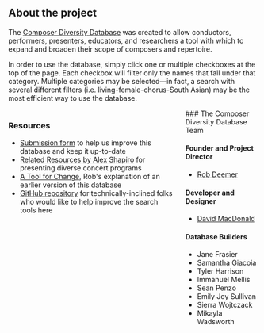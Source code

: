 ## About the project

The [Composer Diversity Database](/) was created to allow conductors, performers, presenters, educators, and researchers a tool with which to expand and broaden their scope of composers and repertoire.

In order to use the database, simply click one or multiple checkboxes at the top of the page. Each checkbox will filter only the names that fall under that category. Multiple categories may be selected—in fact, a search with several different filters (i.e. living-female-chorus-South Asian) may be the most efficient way to use the database.

<div class="columns">
<div class="resources">

### Resources

- [Submission form](https://goo.gl/forms/4gl2UEWAl33MWpol1) to help us improve this database and keep it up-to-date
- [Related Resources by Alex Shapiro](https://www.alexshapiro.org/ProgrammingResources.html) for presenting diverse concert programs
- [A Tool for Change](https://nmbx.newmusicusa.org/a-tool-for-change-the-women-composers-database/), Rob's explanation of an earlier version of this database
- [GitHub repository](https://github.com/davemacdo/wcdb) for technically-inclined folks who would like to help improve the search tools here
</div>
<div class="team">
### The Composer Diversity Database Team

#### Founder and Project Director

- [Rob Deemer](http://home.fredonia.edu/music/faculty-bio-deemer)

#### Developer and Designer

- [David MacDonald](https://davidmacdonaldmusic.com)

#### Database Builders

- Jane Frasier
- Samantha Giacoia
- Tyler Harrison
- Immanuel Mellis
- Sean Penzo
- Emily Joy Sullivan
- Sierra Wojtczack
- Mikayla Wadsworth

</div>
</div>
